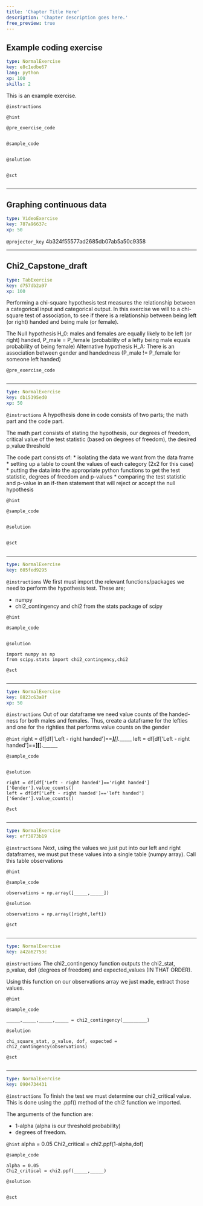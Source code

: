 ```yaml
---
title: 'Chapter Title Here'
description: 'Chapter description goes here.'
free_preview: true
---
```


## Example coding exercise

```yaml
type: NormalExercise
key: e8c1edbe67
lang: python
xp: 100
skills: 2
```

This is an example exercise.

`@instructions`


`@hint`


`@pre_exercise_code`
```{python}

```

`@sample_code`
```{python}

```

`@solution`
```{python}

```

`@sct`
```{python}

```

---

## Graphing continuous data

```yaml
type: VideoExercise
key: 787a96637c
xp: 50
```

`@projector_key`
4b324f55577ad2685db07ab5a50c9358

---

## Chi2_Capstone_draft

```yaml
type: TabExercise
key: d757db2a97
xp: 100
```

Performing a chi-square hypothesis test measures the relationship between a categorical input and categorical output. In this exercise we will to a chi-square test of association, to see if there is a relationship between being left (or right) handed and being male (or female).

The Null hypothesis H_0: males and females are equally likely to be left (or right) handed, P_male = P_female (probability of a lefty being male equals probability of being female)
Alternative hypothesis H_A: There is an association  between gender and handedness (P_male != P_female for someone left handed)

`@pre_exercise_code`
```{python}

```

***

```yaml
type: NormalExercise
key: db15395ed0
xp: 50
```

`@instructions`
A hypothesis done in code consists of two parts; the math part and the code part.

The math part consists of stating the hypothesis, our degrees of freedom, critical value of the test statistic (based on degrees of freedom), the desired p_value threshold

The code part consists of:
	* isolating the data we want from the data frame
    * setting up a table to count the values of each category (2x2 for this case)
    * putting the data into the appropriate python functions to get the test statistic, degrees of freedom and p-values
    * comparing the test statistic and p-value in an if-then statement that will reject or accept the null hypothesis

`@hint`


`@sample_code`
```{python}

```

`@solution`
```{python}

```

`@sct`
```{python}

```

***

```yaml
type: NormalExercise
key: 605fed9295
```

`@instructions`
We first must import the relevant functions/packages we need to perform the hypothesis test. These are;
* numpy
* chi2_contingency and chi2 from the stats package of scipy

`@hint`


`@sample_code`
```{python}

```

`@solution`
```{python}
import numpy as np
from scipy.stats import chi2_contingency,chi2
```

`@sct`
```{python}

```

***

```yaml
type: NormalExercise
key: 8823c63a8f
xp: 50
```

`@instructions`
Out of our dataframe we need value counts of the handed-ness for both males and females.
Thus, create a dataframe for the lefties and one for the righties that performs value counts on the gender

`@hint`
right = df[df['Left - right handed']==______][_____].______
left = df[df['Left - right handed']==______][______].______

`@sample_code`
```{python}

```

`@solution`
```{python}
right = df[df['Left - right handed']=='right handed']['Gender'].value_counts()
left = df[df['Left - right handed']=='left handed']['Gender'].value_counts()
```

`@sct`
```{python}

```

***

```yaml
type: NormalExercise
key: eff3873b19
```

`@instructions`
Next, using the values we just put into our left and right dataframes, we must put these values into a single table (numpy array). Call this table observations

`@hint`


`@sample_code`
```{python}
observations = np.array([_____,_____])
```

`@solution`
```{python}
observations = np.array([right,left])
```

`@sct`
```{python}

```

***

```yaml
type: NormalExercise
key: a42a62753c
```

`@instructions`
The chi2_contingency function outputs the chi2_stat, p_value, dof (degrees of freedom) and expected_values (IN THAT ORDER).

Using this function on our observations array we just made, extract those values.

`@hint`


`@sample_code`
```{python}
_____,_____,_____,_____ = chi2_contingency(_________)
```

`@solution`
```{python}
chi_square_stat, p_value, dof, expected = chi2_contingency(observations)
```

`@sct`
```{python}

```

***

```yaml
type: NormalExercise
key: 0904734431
```

`@instructions`
To finish the test we must determine our chi2_critical value. This is done using the .ppf() method of the chi2 function we imported.

The arguments of the function are:
* 1-alpha (alpha is our threshold probability)
* degrees of freedom.

`@hint`
alpha = 0.05
Chi2_critical = chi2.ppf(1-alpha,dof)

`@sample_code`
```{python}
alpha = 0.05
Chi2_critical = chi2.ppf(_____,_____)
```

`@solution`
```{python}

```

`@sct`
```{python}

```
